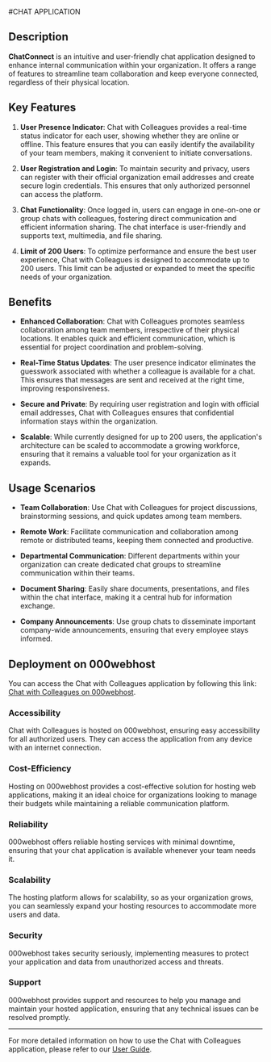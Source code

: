 #CHAT APPLICATION

## Description

**ChatConnect** is an intuitive and user-friendly chat application designed to enhance internal communication within your organization. It offers a range of features to streamline team collaboration and keep everyone connected, regardless of their physical location.

## Key Features

1. **User Presence Indicator**: Chat with Colleagues provides a real-time status indicator for each user, showing whether they are online or offline. This feature ensures that you can easily identify the availability of your team members, making it convenient to initiate conversations.

2. **User Registration and Login**: To maintain security and privacy, users can register with their official organization email addresses and create secure login credentials. This ensures that only authorized personnel can access the platform.

3. **Chat Functionality**: Once logged in, users can engage in one-on-one or group chats with colleagues, fostering direct communication and efficient information sharing. The chat interface is user-friendly and supports text, multimedia, and file sharing.

4. **Limit of 200 Users**: To optimize performance and ensure the best user experience, Chat with Colleagues is designed to accommodate up to 200 users. This limit can be adjusted or expanded to meet the specific needs of your organization.

## Benefits

- **Enhanced Collaboration**: Chat with Colleagues promotes seamless collaboration among team members, irrespective of their physical locations. It enables quick and efficient communication, which is essential for project coordination and problem-solving.

- **Real-Time Status Updates**: The user presence indicator eliminates the guesswork associated with whether a colleague is available for a chat. This ensures that messages are sent and received at the right time, improving responsiveness.

- **Secure and Private**: By requiring user registration and login with official email addresses, Chat with Colleagues ensures that confidential information stays within the organization.

- **Scalable**: While currently designed for up to 200 users, the application's architecture can be scaled to accommodate a growing workforce, ensuring that it remains a valuable tool for your organization as it expands.

## Usage Scenarios

- **Team Collaboration**: Use Chat with Colleagues for project discussions, brainstorming sessions, and quick updates among team members.

- **Remote Work**: Facilitate communication and collaboration among remote or distributed teams, keeping them connected and productive.

- **Departmental Communication**: Different departments within your organization can create dedicated chat groups to streamline communication within their teams.

- **Document Sharing**: Easily share documents, presentations, and files within the chat interface, making it a central hub for information exchange.

- **Company Announcements**: Use group chats to disseminate important company-wide announcements, ensuring that every employee stays informed.
  
## Deployment on 000webhost

You can access the Chat with Colleagues application by following this link: [Chat with Colleagues on 000webhost](https://20bcd7171.000webhostapp.com/).

### Accessibility
Chat with Colleagues is hosted on 000webhost, ensuring easy accessibility for all authorized users. They can access the application from any device with an internet connection.

### Cost-Efficiency
Hosting on 000webhost provides a cost-effective solution for hosting web applications, making it an ideal choice for organizations looking to manage their budgets while maintaining a reliable communication platform.

### Reliability
000webhost offers reliable hosting services with minimal downtime, ensuring that your chat application is available whenever your team needs it.

### Scalability
The hosting platform allows for scalability, so as your organization grows, you can seamlessly expand your hosting resources to accommodate more users and data.

### Security
000webhost takes security seriously, implementing measures to protect your application and data from unauthorized access and threats.

### Support
000webhost provides support and resources to help you manage and maintain your hosted application, ensuring that any technical issues can be resolved promptly.

---

For more detailed information on how to use the Chat with Colleagues application, please refer to our [User Guide](https://panel.000webhost.com/).
